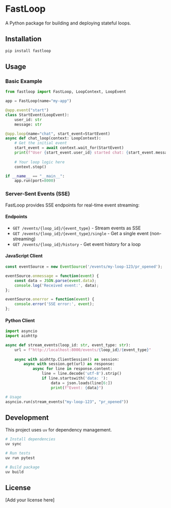 # FastLoop

A Python package for building and deploying stateful loops.

## Installation

```bash
pip install fastloop
```

## Usage

### Basic Example

```python
from fastloop import FastLoop, LoopContext, LoopEvent

app = FastLoop(name="my-app")

@app.event("start")
class StartEvent(LoopEvent):
    user_id: str
    message: str

@app.loop(name="chat", start_event=StartEvent)
async def chat_loop(context: LoopContext):
    # Get the initial event
    start_event = await context.wait_for(StartEvent)
    print(f"User {start_event.user_id} started chat: {start_event.message}")
    
    # Your loop logic here
    context.stop()

if __name__ == "__main__":
    app.run(port=8000)
```

### Server-Sent Events (SSE)

FastLoop provides SSE endpoints for real-time event streaming:

#### Endpoints

- `GET /events/{loop_id}/{event_type}` - Stream events as SSE
- `GET /events/{loop_id}/{event_type}/single` - Get a single event (non-streaming)
- `GET /events/{loop_id}/history` - Get event history for a loop

#### JavaScript Client

```javascript
const eventSource = new EventSource('/events/my-loop-123/pr_opened');

eventSource.onmessage = function(event) {
    const data = JSON.parse(event.data);
    console.log('Received event:', data);
};

eventSource.onerror = function(event) {
    console.error('SSE error:', event);
};
```

#### Python Client

```python
import asyncio
import aiohttp

async def stream_events(loop_id: str, event_type: str):
    url = f"http://localhost:8000/events/{loop_id}/{event_type}"
    
    async with aiohttp.ClientSession() as session:
        async with session.get(url) as response:
            async for line in response.content:
                line = line.decode('utf-8').strip()
                if line.startswith('data: '):
                    data = json.loads(line[6:])
                    print(f"Event: {data}")

# Usage
asyncio.run(stream_events("my-loop-123", "pr_opened"))
```

## Development

This project uses `uv` for dependency management.

```bash
# Install dependencies
uv sync

# Run tests
uv run pytest

# Build package
uv build
```

## License

[Add your license here] 